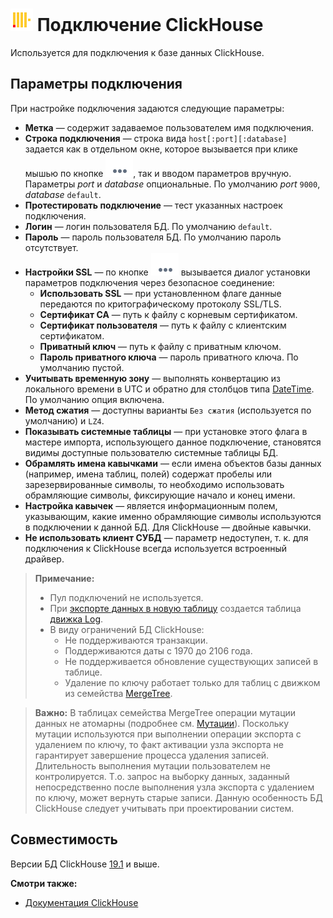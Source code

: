 # ![ ](../../../images/icons/data-sources/db-clickhouse_default.svg) Подключение ClickHouse

Используется для подключения к базе данных ClickHouse.

## Параметры подключения

При настройке подключения задаются следующие параметры:

* **Метка** — содержит задаваемое пользователем имя подключения.
* **Строка подключения** — строка вида `host[:port][:database]` задается как в отдельном окне, которое вызывается при клике мышью по кнопке ![ ](../../../images/extjs-theme/form/open-trigger/open-trigger_default.svg), так и вводом параметров вручную. Параметры *port* и *database* опциональные. По умолчанию *port* `9000`, *database* `default`.
* **Протестировать подключение** — тест указанных настроек подключения.
* **Логин** — логин пользователя БД. По умолчанию `default`.
* **Пароль** — пароль пользователя БД. По умолчанию пароль отсутствует.
* **Настройки SSL**  — по кнопке ![ ](../../../images/extjs-theme/form/open-trigger/open-trigger_default.svg) вызывается диалог установки параметров подключения через безопасное соединение:
  * **Использовать SSL** — при установленном флаге данные передаются по критографическому протоколу SSL/TLS.
  * **Сертификат CA** — путь к файлу с корневым сертификатом.
  * **Сертификат пользователя** — путь к файлу с клиентским сертификатом.
  * **Приватный ключ** — путь к файлу с приватным ключом.
  * **Пароль приватного ключа** — пароль приватного ключа. По умолчанию пустой.
* **Учитывать временную зону** — выполнять конвертацию из локального времени в UTC и обратно для столбцов типа [DateTime](https://clickhouse.yandex/docs/ru/data_types/datetime/). По умолчанию опция включена.
* **Метод сжатия** — доступны варианты `Без сжатия` (используется по умолчанию) и `LZ4`.
* **Показывать системные таблицы** — при установке этого флага в мастере импорта, использующего данное подключение, становятся видимы доступные пользователю системные таблицы БД.
* **Обрамлять имена кавычками** — если имена объектов базы данных (например, имена таблиц, полей) содержат пробелы или зарезервированные символы, то необходимо использовать обрамляющие символы, фиксирующие начало и конец имени.
* **Настройка кавычек** — является информационным полем, указывающим, какие именно обрамляющие символы используются в подключении к данной БД. Для ClickHouse — двойные кавычки.
* **Не использовать клиент СУБД** — параметр недоступен, т. к. для подключения к ClickHouse всегда используется встроенный драйвер.

> **Примечание:**
> * Пул подключений не используется.
> * При [экспорте данных в новую таблицу](../../export/database/new-table-design.md) создается таблица [движка Log](https://clickhouse.yandex/docs/ru/operations/table_engines/log/).
> * В виду ограничений БД ClickHouse:
>   * Не поддерживаются транзакции.
>   * Поддерживаются даты с 1970 до 2106 года.
>   * Не поддерживается обновление существующих записей в таблице.
>   * Удаление по ключу работает только для таблиц с движком из семейства [MergeTree](https://clickhouse.yandex/docs/ru/operations/table_engines/#semeistva-dvizhkov).

> **Важно:** В таблицах семейства MergeTree операции мутации данных не атомарны (подробнее см. [Мутации](https://clickhouse.yandex/docs/ru/query_language/alter/#alter-mutations)). Поскольку мутации используются при выполнении операции экспорта с удалением по ключу, то факт активации узла экспорта не гарантирует завершение процесса удаления записей. Длительность выполнения мутации пользователем не контролируется. Т.о. запрос на выборку данных, заданный непосредственно после выполнения узла экспорта с удалением по ключу, может вернуть старые записи.
Данную особенность БД ClickHouse следует учитывать при проектировании систем.

## Совместимость

Версии БД ClickHouse [19.1](https://clickhouse.yandex/docs/ru/changelog/#clickhouse-release-19-1-6-2019-01-24) и выше.

**Смотри также:**
* [Документация ClickHouse](https://clickhouse.yandex/docs/ru/)